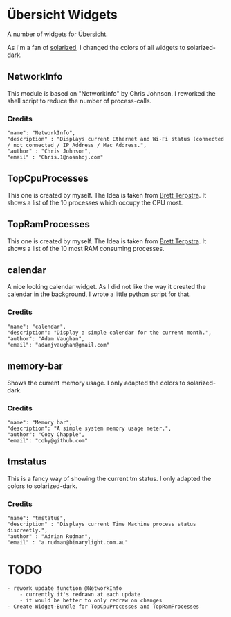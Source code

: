 # Übersicht Widgets

A number of widgets for [Übersicht](http://tracesof.net/uebersicht/).

As I'm a fan of [solarized](), I changed the colors of all widgets to solarized-dark.

## NetworkInfo

This module is based on "NetworkInfo" by Chris Johnson. I reworked the shell script to reduce the number of process-calls.

### Credits
    "name": "NetworkInfo",
    "description" : "Displays current Ethernet and Wi-Fi status (connected / not connected / IP Address / Mac Address.",
    "author" : "Chris Johnson",
    "email" : "Chris.1@nosnhoj.com"

## TopCpuProcesses

This one is created by myself. The Idea is taken from [Brett Terpstra](http://www.brettterpstra.com/). It shows a list of the 10 processes which occupy the CPU most.

## TopRamProcesses

This one is created by myself. The Idea is taken from [Brett Terpstra](http://www.brettterpstra.com/). It shows a list of the 10 most RAM consuming processes.

## calendar

A nice looking calendar widget. As I did not like the way it created the calendar in the background, I wrote a little python script for that.

### Credits
    "name": "calendar",
    "description": "Display a simple calendar for the current month.",
    "author": "Adam Vaughan",
    "email": "adamjvaughan@gmail.com"

## memory-bar

Shows the current memory usage. I only adapted the colors to solarized-dark.

### Credits
    "name": "Memory bar",
    "description": "A simple system memory usage meter.",
    "author": "Coby Chapple",
    "email": "coby@github.com"

## tmstatus

This is a fancy way of showing the current tm status. I only adapted the colors to solarized-dark.

### Credits
    "name": "tmstatus",
    "description" : "Displays current Time Machine process status discreetly.",
    "author" : "Adrian Rudman",
    "email" : "a.rudman@binarylight.com.au"

# TODO

	- rework update function @NetworkInfo
		- currently it's redrawn at each update
		- it would be better to only redraw on changes
	- Create Widget-Bundle for TopCpuProcesses and TopRamProcesses
